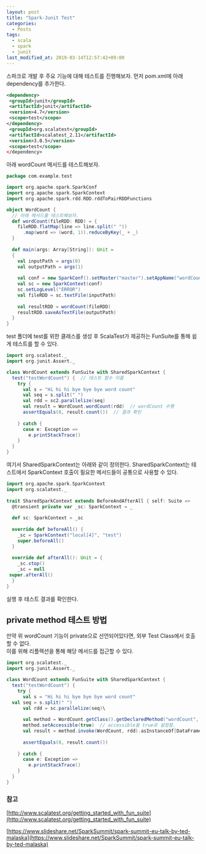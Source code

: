 ```yaml
---
layout: post
title: "Spark-Junit Test"
categories:
  - Posts
tags:
  - scala
  - spark
  - junit
last_modified_at: 2019-03-14T12:57:42+09:00
---
```


스파크로 개발 후 주요 기능에 대해 테스트를 진행해보자.
먼저 pom.xml에 아래 dependency를 추가한다.

```xml
<dependency>  
 <groupId>junit</groupId>  
 <artifactId>junit</artifactId>  
 <version>4.7</version>  
 <scope>test</scope>  
</dependency>  
 <groupId>org.scalatest</groupId>  
 <artifactId>scalatest_2.11</artifactId>  
 <version>3.0.5</version>  
 <scope>test</scope>  
</dependency>
```

아래 wordCount 메서드를 테스트해보자.
```scala
package com.example.test

import org.apache.spark.SparkConf
import org.apache.spark.SparkContext
import org.apache.spark.rdd.RDD.rddToPairRDDFunctions

object WordCount {  
  // 아래 메서드를 테스트해보자.
  def wordCount(fileRDD: RDD) = {  
    fileRDD.flatMap(line => line.split(" "))  
      .map(word => (word, 1)).reduceByKey(_ + _)  
  }  
  
  def main(args: Array[String]): Unit =  
  {  
    val inputPath = args(0)  
    val outputPath = args(1)  
      
    val conf = new SparkConf().setMaster("master").setAppName("wordCount")  
    val sc = new SparkContext(conf)  
    sc.setLogLevel("ERROR")  
    val fileRDD = sc.textFile(inputPath)  
      
    val resultRDD = wordCount(fileRDD)  
    resultRDD.saveAsTextFile(outputPath)  
  }  
}
```

test 폴더에 test를 위한 클래스를 생성 후 ScalaTest가 제공하는 FunSuite를 통해 쉽게 테스트를 할 수 있다.

```scala
import org.scalatest._  
import org.junit.Assert._ 

class WordCount extends FunSuite with SharedSparkContext {  
  test("testWordCount") {  // 테스트 함수 이름
    try {  
      val s = "Hi hi hi bye bye bye word count"  
	  val seq = s.split(" ")  
      val rdd = sc2.parallelize(seq)  
      val result = WordCount.wordCount(rdd)  // wordCount 수행
      assertEquals(8, result.count())  // 결과 확인
        
    } catch {  
      case e: Exception =>  
        e.printStackTrace()  
    }  
  }  
}
```
여기서 SharedSparkContext는 아래와 같이 정의한다. SharedSparkContext는 테스트에서 SparkContext 호출이 필요한 메서드들이 공통으로 사용할 수 있다. <br>

```scala
import org.apache.spark.SparkContext  
import org.scalatest._  
  
trait SharedSparkContext extends BeforeAndAfterAll { self: Suite =>  
  @transient private var _sc: SparkContext = _  
  
  def sc: SparkContext = _sc  
  
  override def beforeAll() {  
    _sc = SparkContext("local[4]", "test")  
    super.beforeAll()  
  }  
  
  override def afterAll(): Unit = {  
    _sc.stop()  
    _sc = null  
 super.afterAll()  
  }  
}
```
실행 후 테스트 결과를 확인한다. <br>

## private method 테스트 방법
만약 위 wordCount 기능이 private으로 선언되어있다면, 외부 Test Class에서 호출할 수 없다.<br>
이를 위해 리플렉션을 통해 해당 메서드를 접근할 수 있다.
```scala
import org.scalatest._  
import org.junit.Assert._ 

class WordCount extends FunSuite with SharedSparkContext {  
  test("testWordCount") {  
    try {  
      val s = "Hi hi hi bye bye bye word count"  
  val seq = s.split(" ")  
      val rdd = sc.parallelize(seq)\  
  
      val method = WordCount.getClass().getDeclaredMethod("wordCount", classOf[RDD])  
      method.setAccessible(true)  // accessible을 true로 설정함.
      val result = method.invoke(WordCount, rdd).asInstanceOf[DataFrame]  
      
      assertEquals(8, result.count())  
  
    } catch {  
      case e: Exception =>  
        e.printStackTrace()  
    }  
  }  
}
```

### 참고
[http://www.scalatest.org/getting_started_with_fun_suite](http://www.scalatest.org/getting_started_with_fun_suite)

[https://www.slideshare.net/SparkSummit/spark-summit-eu-talk-by-ted-malaska](https://www.slideshare.net/SparkSummit/spark-summit-eu-talk-by-ted-malaska)
